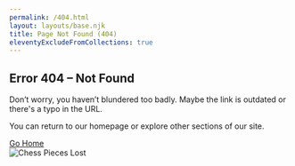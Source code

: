 ```yaml
---
permalink: /404.html
layout: layouts/base.njk
title: Page Not Found (404)
eleventyExcludeFromCollections: true
---
```


<section class="px-4 max-w-3xl mx-auto flex flex-col items-center gap-6">
  <!-- Heading -->
  <h2 class="text-center text-2xl md:text-3xl font-bold text-[#b7b4ed] uppercase mb-2">
    Error 404 – Not Found
  </h2>
  <!-- Description -->
  <p class="text-center text-base md:text-lg mb-8">
    Don’t worry, you haven’t blundered too badly. Maybe the link is outdated or there's a typo in the URL.
  </p>
  <p class="text-center text-base md:text-lg mb-8">
    You can return to our homepage or explore other sections of our site.
  </p>
  <!-- Button -->
  <div class="flex flex-col gap-3 mt-4 w-full max-w-xs">
    <a href="{{ '/' | url }}" class="w-full text-center py-3 px-6 bg-indigo-900 hover:bg-indigo-500 text-black font-bold rounded-full shadow-md hover:shadow-lg transition transform">
      Go Home
    </a>
  </div>
  <!-- Image -->
  <img src="{{ '/assets/images/locations.jpg' | url }}" alt="Chess Pieces Lost" class="mt-6 rounded-lg w-full max-w-md object-cover" />
</section>
